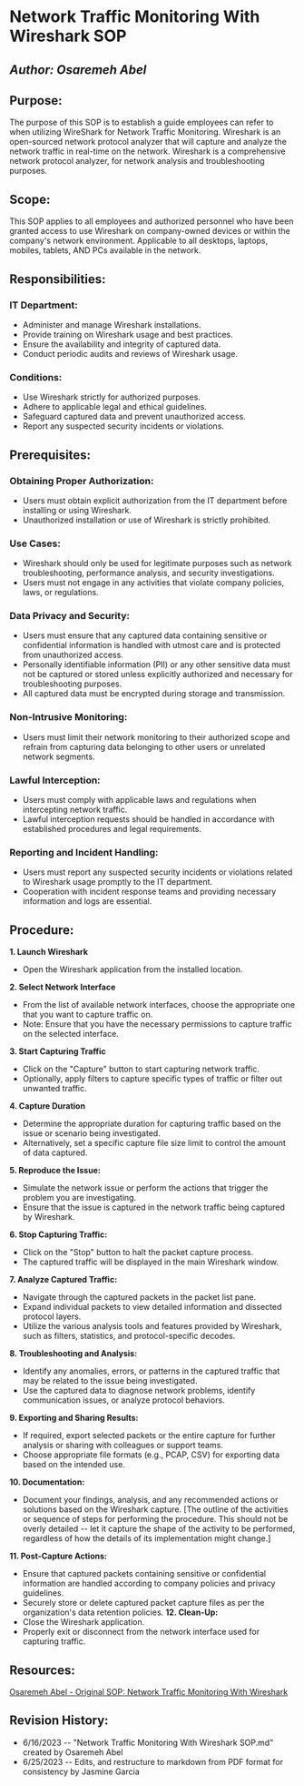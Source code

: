 # Network Traffic Monitoring With Wireshark SOP

## _Author: Osaremeh Abel_

## Purpose:
The purpose of this SOP is to establish a guide employees can refer to when utilizing WireShark for Network Traffic Monitoring. Wireshark is an open-sourced network protocol analyzer that will capture and analyze the network traffic in real-time on the network. Wireshark is a comprehensive network protocol analyzer, for network analysis and troubleshooting purposes.

## Scope:
This SOP applies to all employees and authorized personnel who
have been granted access to use Wireshark on company-owned
devices or within the company's network environment. Applicable to
all desktops, laptops, mobiles, tablets, AND PCs available in the network.

## Responsibilities:
### IT Department:
- Administer and manage Wireshark installations.
- Provide training on Wireshark usage and best practices.
- Ensure the availability and integrity of captured data.
- Conduct periodic audits and reviews of Wireshark usage.

### Conditions:
- Use Wireshark strictly for authorized purposes.
- Adhere to applicable legal and ethical guidelines.
- Safeguard captured data and prevent unauthorized access.
- Report any suspected security incidents or violations.

## Prerequisites:
### Obtaining Proper Authorization:
- Users must obtain explicit authorization from the IT department
before installing or using Wireshark.
- Unauthorized installation or use of Wireshark is strictly prohibited.
### Use Cases:
- Wireshark should only be used for legitimate purposes such as
network troubleshooting, performance analysis, and security
investigations.
- Users must not engage in any activities that violate company
policies, laws, or regulations.
### Data Privacy and Security:
- Users must ensure that any captured data containing sensitive or
confidential information is handled with utmost care and is protected
from unauthorized access.
- Personally identifiable information (PII) or any other sensitive data
must not be captured or stored unless explicitly authorized and
necessary for troubleshooting purposes.
- All captured data must be encrypted during storage and
transmission.
### Non-Intrusive Monitoring:
- Users must limit their network monitoring to their authorized scope
and refrain from capturing data belonging to other users or unrelated
network segments.
### Lawful Interception:
- Users must comply with applicable laws and regulations when
intercepting network traffic.
- Lawful interception requests should be handled in accordance with
established procedures and legal requirements.
### Reporting and Incident Handling:
- Users must report any suspected security incidents or violations
related to Wireshark usage promptly to the IT department.
- Cooperation with incident response teams and providing necessary
information and logs are essential.

## Procedure:
**1. Launch Wireshark**
  - Open the Wireshark application from the installed location.
    
**2. Select Network Interface**
  - From the list of available network interfaces, choose the appropriate one that you want to capture traffic on.
  - Note: Ensure that you have the necessary permissions to capture traffic on the selected interface.
    
**3. Start Capturing Traffic**
  - Click on the "Capture" button to start capturing network traffic.
  - Optionally, apply filters to capture specific types of traffic or filter out unwanted traffic.
    
**4. Capture Duration**
  - Determine the appropriate duration for capturing traffic based on the issue or scenario being investigated.
  - Alternatively, set a specific capture file size limit to control the amount of data captured.
    
 **5. Reproduce the Issue:**
  - Simulate the network issue or perform the actions that trigger the problem you are investigating.
  - Ensure that the issue is captured in the network traffic being captured by Wireshark.
    
**6. Stop Capturing Traffic:**
- Click on the "Stop" button to halt the packet capture process.
- The captured traffic will be displayed in the main Wireshark window.
  
**7. Analyze Captured Traffic:**
- Navigate through the captured packets in the packet list pane.
- Expand individual packets to view detailed information and
dissected protocol layers.
- Utilize the various analysis tools and features provided by
Wireshark, such as filters, statistics, and protocol-specific decodes.

**8. Troubleshooting and Analysis:**
- Identify any anomalies, errors, or patterns in the captured traffic that
may be related to the issue being investigated.
- Use the captured data to diagnose network problems, identify
communication issues, or analyze protocol behaviors.

**9. Exporting and Sharing Results:**
- If required, export selected packets or the entire capture for further
analysis or sharing with colleagues or support teams.
- Choose appropriate file formats (e.g., PCAP, CSV) for exporting data
based on the intended use.

**10. Documentation:**
- Document your findings, analysis, and any recommended actions or
solutions based on the Wireshark capture.
[The outline of the activities or sequence of steps for performing the
procedure. This should not be overly detailed -- let it capture the
shape of the activity to be performed, regardless of how the details of
its implementation might change.]

**11. Post-Capture Actions:**
- Ensure that captured packets containing sensitive or confidential
information are handled according to company policies and privacy
guidelines.
- Securely store or delete captured packet capture files as per the
organization's data retention policies.
**12. Clean-Up:**
- Close the Wireshark application.
- Properly exit or disconnect from the network interface used for
capturing traffic.

## Resources:
[Osaremeh Abel - Original SOP: Network Traffic Monitoring With Wireshark](file:///C:/Users/Jasmine/Downloads/SOP.for.Project.301n3%20(2).pdf)

## Revision History:
- 6/16/2023 -- "Network Traffic Monitoring With Wireshark SOP.md" created by Osaremeh Abel
- 6/25/2023 -- Edits, and restructure to markdown from PDF format for consistency by Jasmine Garcia
